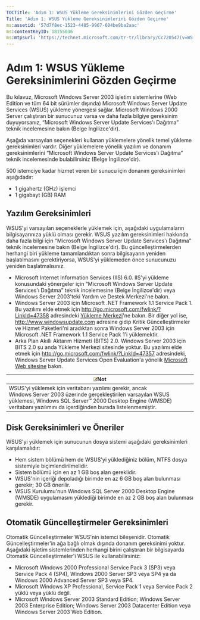 ```yaml
---
TOCTitle: 'Adım 1: WSUS Yükleme Gereksinimlerini Gözden Geçirme'
Title: 'Adım 1: WSUS Yükleme Gereksinimlerini Gözden Geçirme'
ms:assetid: '57d7f8ec-1523-4485-9967-604be9ba2aac'
ms:contentKeyID: 18155036
ms:mtpsurl: 'https://technet.microsoft.com/tr-tr/library/Cc720547(v=WS.10)'
---
```


Adım 1: WSUS Yükleme Gereksinimlerini Gözden Geçirme
====================================================

Bu kılavuz, Microsoft Windows Server 2003 işletim sistemlerine (Web Edition ve tüm 64 bit sürümler dışında) Microsoft Windows Server Update Services (WSUS) yükleme yönergesi sağlar. Microsoft Windows 2000 Server çalıştıran bir sunucunuz varsa ve daha fazla bilgiye gereksinim duyuyorsanız, “Microsoft Windows Server Update Services'ı Dağıtma” teknik incelemesine bakın (Belge İngilizce'dir).

Aşağıda varsayılan seçenekleri kullanan yüklemelere yönelik temel yükleme gereksinimleri vardır. Diğer yüklemelere yönelik yazılım ve donanım gereksinimlerini “Microsoft Windows Server Update Services'ı Dağıtma” teknik incelemesinde bulabilirsiniz (Belge İngilizce'dir).

500 istemciye kadar hizmet veren bir sunucu için donanım gereksinimleri aşağıdadır:

-   1 gigahertz (GHz) işlemci
-   1 gigabayt (GB) RAM

Yazılım Gereksinimleri
----------------------

WSUS'yi varsayılan seçeneklerle yüklemek için, aşağıdaki uygulamaların bilgisayarınıza yüklü olması gerekir. WSUS yazılım gereksinimleri hakkında daha fazla bilgi için “Microsoft Windows Server Update Services'ı Dağıtma” teknik incelemesine bakın (Belge İngilizce'dir). Bu güncelleştirmelerden herhangi biri yükleme tamamlandıktan sonra bilgisayarın yeniden başlatılmasını gerektiriyorsa, WSUS'yi yüklemeden önce sunucunuzu yeniden başlatmalısınız.

-   Microsoft Internet Information Services (IIS) 6.0. IIS'yi yükleme konusundaki yönergeler için “Microsoft Windows Server Update Services'ı Dağıtma” teknik incelemesine (Belge İngilizce'dir) veya Windows Server 2003'teki Yardım ve Destek Merkezi'ne bakın.
-   Windows Server 2003 için Microsoft .NET Framework 1.1 Service Pack 1. Bu yazılımı elde etmek için http://go.microsoft.com/fwlink/?LinkId=47358 adresindeki [Yükleme Merkezi](http://go.microsoft.com/fwlink/?linkid=47358)'ne bakın.
    Bir diğer yol ise, http://www.windowsupdate.com adresine gidip Kritik Güncelleştirmeler ve Hizmet Paketleri'ni aradıktan sonra Windows Server 2003 için Microsoft .NET Framework 1.1 Service Pack 1'i yüklemektir.
-   Arka Plan Akıllı Aktarım Hizmeti (BITS) 2.0. Windows Server 2003 için BITS 2.0 şu anda Yükleme Merkezi sitesinde yoktur. Bu yazılımı elde etmek için http://go.microsoft.com/fwlink/?LinkId=47357 adresindeki, Windows Server Update Services Open Evaluation'a yönelik [Microsoft Web sitesine](http://go.microsoft.com/fwlink/?linkid=47357) bakın.

| ![](images/Cc720547.note(WS.10).gif)Not                                                                                                                                                                             |
|--------------------------------------------------------------------------------------------------------------------------------------------------------------------------------------------------------------------------------------------------|
| WSUS'yi yüklemek için veritabanı yazılımı gerekir, ancak Windows Server 2003 üzerinde gerçekleştirilen varsayılan WSUS yüklemesi, Windows SQL Server™ 2000 Desktop Engine (WMSDE) veritabanı yazılımını da içerdiğinden burada listelenmemiştir. |

Disk Gereksinimleri ve Öneriler
-------------------------------

WSUS'yi yüklemek için sunucunun dosya sistemi aşağıdaki gereksinimleri karşılamalıdır:

-   Hem sistem bölümü hem de WSUS'yi yüklediğiniz bölüm, NTFS dosya sistemiyle biçimlendirilmelidir.
-   Sistem bölümü için en az 1 GB boş alan gereklidir.
-   WSUS'nin içeriği depoladığı birimde en az 6 GB boş alan bulunması gerekir; 30 GB önerilir.
-   WSUS Kurulumu'nun Windows SQL Server 2000 Desktop Engine (WMSDE) uygulamasını yüklediği birimde en az 2 GB boş alan bulunması gerekir.

Otomatik Güncelleştirmeler Gereksinimleri
-----------------------------------------

Otomatik Güncelleştirmeler WSUS'nin istemci bileşenidir. Otomatik Güncelleştirmeler'in ağa bağlı olmak dışında donanım gereksinimi yoktur. Aşağıdaki işletim sistemlerinden herhangi birini çalıştıran bir bilgisayarda Otomatik Güncelleştirmeler'i WSUS ile kullanabilirsiniz:

-   Microsoft Windows 2000 Professional Service Pack 3 (SP3) veya Service Pack 4 (SP4), Windows 2000 Server SP3 veya SP4 ya da Windows 2000 Advanced Server SP3 veya SP4.
-   Microsoft Windows XP Professional, Service Pack 1 veya Service Pack 2 yüklü veya yüklü değil.
-   Microsoft Windows Server 2003 Standard Edition; Windows Server 2003 Enterprise Edition; Windows Server 2003 Datacenter Edition veya Windows Server 2003 Web Edition.
